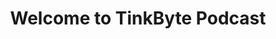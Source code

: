 ---
title: Welcome to TinkByte Podcast
description: Our first episode introducing TinkByte and what we're all about.
pubDate: 2024-01-25T00:00:00.000Z
duration: '15:30'
audioUrl: >-
  https://drive.google.com/file/d/1MiDyYgLVPISI-uDc6Ltp645W-gQ7F_x4/view?usp=sharing
episode: 1
featured: false
status: published
guests:
  - name: "Dr. Sarah Johnson"
    role: "AI Researcher"
    company: "MIT"
    bio: "Leading researcher in machine learning and AI ethics with 10+ years of experience."
    photo: "https://images.unsplash.com/photo-1580489944761-15a19d654956?w=400&h=400&fit=crop&crop=face"
    social:
      twitter: "https://twitter.com/sarahjohnson"
      linkedin: "https://linkedin.com/in/sarahjohnson"
tags: ["ai", "introduction", "welcome"]
---